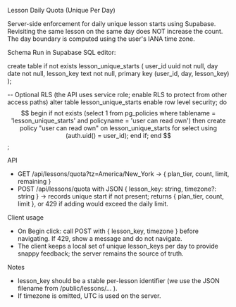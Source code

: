 Lesson Daily Quota (Unique Per Day)

Server-side enforcement for daily unique lesson starts using Supabase. Revisiting the same lesson on the same day does NOT increase the count. The day boundary is computed using the user's IANA time zone.

Schema
Run in Supabase SQL editor:

create table if not exists lesson_unique_starts (
  user_id uuid not null,
  day date not null,
  lesson_key text not null,
  primary key (user_id, day, lesson_key)
);

-- Optional RLS (the API uses service role; enable RLS to protect from other access paths)
alter table lesson_unique_starts enable row level security;
do $$ begin
  if not exists (select 1 from pg_policies where tablename = 'lesson_unique_starts' and policyname = 'user can read own') then
    create policy "user can read own" on lesson_unique_starts for select using (auth.uid() = user_id);
  end if;
end $$;

API
- GET /api/lessons/quota?tz=America/New_York → { plan_tier, count, limit, remaining }
- POST /api/lessons/quota with JSON { lesson_key: string, timezone?: string } → records unique start if not present; returns { plan_tier, count, limit }, or 429 if adding would exceed the daily limit.

Client usage
- On Begin click: call POST with { lesson_key, timezone } before navigating. If 429, show a message and do not navigate.
- The client keeps a local set of unique lesson_keys per day to provide snappy feedback; the server remains the source of truth.

Notes
- lesson_key should be a stable per-lesson identifier (we use the JSON filename from /public/lessons/... ).
- If timezone is omitted, UTC is used on the server.
